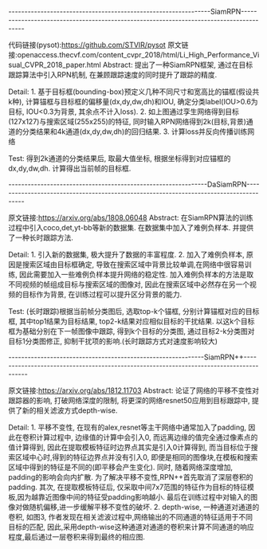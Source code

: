 

---------------------------------------------------------------SiamRPN----------------------------------------------------------------------------------------

代码链接(pysot):https://github.com/STVIR/pysot
原文链接:openaccess.thecvf.com/content_cvpr_2018/html/Li_High_Performance_Visual_CVPR_2018_paper.html
Abstract: 提出了一种SiamRPN框架, 通过在目标跟踪算法中引入RPN机制, 在兼顾跟踪速度的同时提升了跟踪的精度.

Detail: 1. 基于目标框(bounding-box)预定义几种不同尺寸和宽高比的锚框(假设共k种), 计算锚框与目标框的偏移量(dx,dy,dw,dh)和IOU, 确定分类label(IOU>0.6为目标, IOU<0.3为背景, 其余点不计入loss).   2. 如上图通过孪生网络得到目标(127x127)与搜索区域(255x255)的特征, 同时输入RPN网络得到2k(目标,背景)通道的分类结果和4k通道(dx,dy,dw,dh)的回归结果.   3. 计算loss并反向传播训练网络

Test: 得到2k通道的分类结果后, 取最大值坐标, 根据坐标得到对应锚框的dx,dy,dw,dh. 计算得出当前帧的目标框.



--------------------------------------------------------------DaSiamRPN---------------------------------------------------------------------------------------

原文链接:https://arxiv.org/abs/1808.06048
Abstract: 在SiamRPN算法的训练过程中引入coco,det,yt-bb等新的数据集. 在数据集中加入了难例负样本. 并提供了一种长时跟踪方法.

Detail: 1. 引入新的数据集, 极大提升了数据的丰富程度.   2. 加入了难例负样本, 原因是搜索区域由目标框确定, 导致在搜索区域中背景比较单调,在网络中很容易训练, 因此需要加入一些难例负样本提升网络的稳定性. 加入难例负样本的方法是取不同视频的帧组成目标与搜索区域的图像对, 因此在搜索区域中必然存在另一个视频的目标作为背景, 在训练过程可以提升区分背景的能力.


Test: (长时跟踪)根据当前帧分类图后, 选取top-k个锚框, 分别计算锚框对应的目标框, 其中top1结果为目标结果, top2-k结果对应相似目标的干扰结果. 以这k个目标框为基础分别在下一帧图像中跟踪, 得到k个目标的分类图, 通过目标2-k分类图对目标1分类图修正, 抑制干扰项的影响.(长时跟踪方式对速度影响较大)



-------------------------------------------------------------SiamRPN++----------------------------------------------------------------------------------------

原文链接:https://arxiv.org/abs/1812.11703
Abstract: 论证了网络的平移不变性对跟踪器的影响, 打破网络深度的限制, 将更深的网络resnet50应用到目标跟踪中, 提供了新的相关滤波方式depth-wise.

Detail: 1. 平移不变性, 在现有的alex,resnet等主干网络中通常加入了padding, 因此在卷积计算过程中, 边缘值的计算中会引入0, 而远离边缘的值完全通过像素点的值计算得到, 因此在提取模板特征时边界点其实是引入0计算得到, 而当目标位于搜索区域中心时,得到的特征边界点并没有引入0, 即便是相同的图像块,在模板和搜索区域中得到的特征是不同的(即平移会产生变化). 同时, 随着网络深度增加, padding的影响会向内扩散. 为了解决平移不变性,RPN++首先取消了深层卷积的padding. 其次, 在提取模板特征后, 仅采取中间7x7范围的特征作为目标的特征模板,因为越靠近图像中间的特征受padding影响越小. 最后在训练过程中对输入的图像对做随机偏移,进一步缓解平移不变性的破坏.   2. depth-wise, 一种通道对通道的卷积, 如图3, 作者发现在相关滤波过程中,网络输出的不同通道的特征适用于不同目标的匹配, 因此,采用depth-wise这种通道对通道的卷积来计算不同通道的响应程度,最后通过一层卷积来得到最终的相应图.
